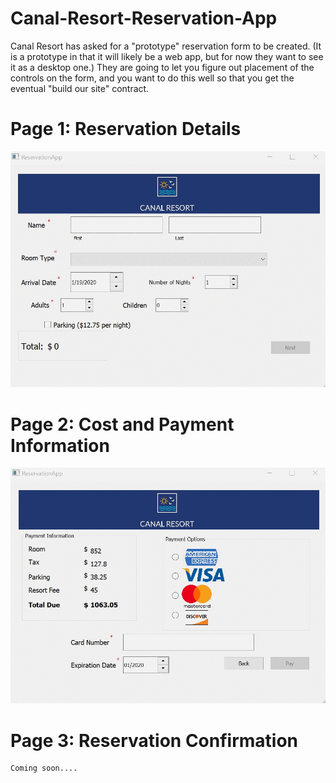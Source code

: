 # Canal-Resort-Reservation-App
Canal Resort has asked for a "prototype" reservation form to be created.  (It is a prototype in that it will likely be a web app, but for now they want to see it as a desktop one.)  They are going to let you figure out placement of the controls on the form, and you want to do this well so that you get the eventual "build our site" contract.
  
# Page 1: Reservation Details

![Page 1 Demo](Gifs/Page1.gif)

# Page 2: Cost and Payment Information 
![Page 2 Demo](Gifs/Page2.gif)

# Page 3: Reservation Confirmation
	Coming soon....
